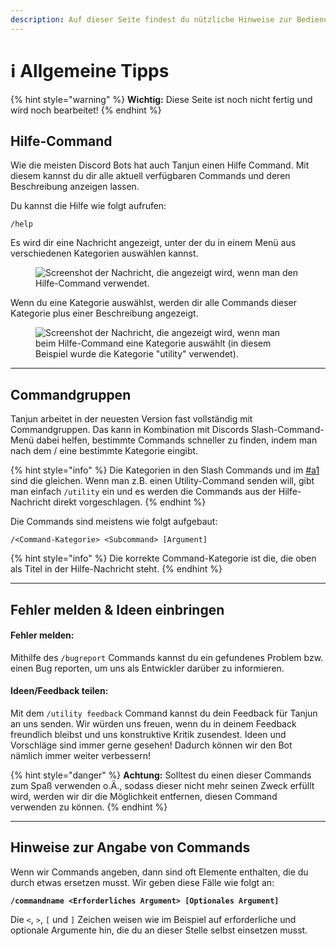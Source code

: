 ```yaml
---
description: Auf dieser Seite findest du nützliche Hinweise zur Bedienung von Tanjun.
---
```


# ℹ Allgemeine Tipps

{% hint style="warning" %}
**Wichtig:** Diese Seite ist noch nicht fertig und wird noch bearbeitet!
{% endhint %}

## Hilfe-Command <a href="#a1" id="a1"></a>

Wie die meisten Discord Bots hat auch Tanjun einen Hilfe Command. Mit diesem kannst du dir alle aktuell verfügbaren Commands und deren Beschreibung anzeigen lassen.

Du kannst die Hilfe wie folgt aufrufen:&#x20;

```
/help
```

Es wird dir eine Nachricht angezeigt, unter der du in einem Menü aus verschiedenen Kategorien auswählen kannst.

<figure><img src="https://img.arion2000.xyz/r/RoZoVaFyQH.png" alt="Screenshot der Nachricht, die angezeigt wird, wenn man den Hilfe-Command verwendet."><figcaption></figcaption></figure>

Wenn du eine Kategorie auswählst, werden dir alle Commands dieser Kategorie plus einer Beschreibung angezeigt.

<div data-full-width="false">

<figure><img src="https://img.arion2000.xyz/r/fa0Ika996S.png" alt="Screenshot der Nachricht, die angezeigt wird, wenn man beim Hilfe-Command eine Kategorie auswählt (in diesem Beispiel wurde die Kategorie &#x22;utility&#x22; verwendet)."><figcaption></figcaption></figure>

</div>

***

## Commandgruppen <a href="#a2" id="a2"></a>

Tanjun arbeitet in der neuesten Version fast vollständig mit Commandgruppen. Das kann in Kombination mit Discords Slash-Command-Menü dabei helfen, bestimmte Commands schneller zu finden, indem man nach dem / eine bestimmte Kategorie eingibt.&#x20;

{% hint style="info" %}
Die Kategorien in den Slash Commands und im [#a1](index.md#a1 "mention") sind die gleichen. Wenn man z.B. einen Utility-Command senden will, gibt man einfach `/utility` ein und es werden die Commands aus der Hilfe-Nachricht direkt vorgeschlagen.
{% endhint %}

Die Commands sind meistens wie folgt aufgebaut:

```
/<Command-Kategorie> <Subcommand> [Argument]
```

{% hint style="info" %}
Die korrekte Command-Kategorie ist die, die oben als Titel in der Hilfe-Nachricht steht.
{% endhint %}

***

## Fehler melden & Ideen einbringen <a href="#a3" id="a3"></a>

#### Fehler melden: <a href="#a3.1" id="a3.1"></a>

Mithilfe des `/bugreport` Commands kannst du ein gefundenes Problem bzw. einen Bug reporten, um uns als Entwickler darüber zu informieren.&#x20;

#### Ideen/Feedback teilen: <a href="#a3.2" id="a3.2"></a>

Mit dem `/utility feedback` Command kannst du dein Feedback für Tanjun an uns senden. Wir würden uns freuen, wenn du in deinem Feedback freundlich bleibst und uns konstruktive Kritik zusendest. Ideen und Vorschläge sind immer gerne gesehen! Dadurch können wir den Bot nämlich immer weiter verbessern!

{% hint style="danger" %}
**Achtung:** Solltest du einen dieser Commands zum Spaß verwenden o.Ä., sodass dieser nicht mehr seinen Zweck erfüllt wird, werden wir dir die Möglichkeit entfernen, diesen Command verwenden zu können.
{% endhint %}

***

## Hinweise zur Angabe von Commands <a href="#a4" id="a4"></a>

Wenn wir Commands angeben, dann sind oft Elemente enthalten, die du durch etwas ersetzen musst. Wir geben diese Fälle wie folgt an:

<pre><code><strong>/commandname &#x3C;Erforderliches Argument> [Optionales Argument]
</strong></code></pre>

Die `<`, `>`, `[` und `]` Zeichen weisen wie im Beispiel auf erforderliche und optionale Argumente hin, die du an dieser Stelle selbst einsetzen musst.&#x20;

